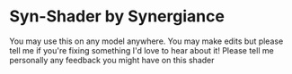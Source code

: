 # Syn-Shader by Synergiance

You may use this on any model anywhere. You may make edits but please tell me if you're fixing something I'd love to hear about it! Please tell me personally any feedback you might have on this shader
